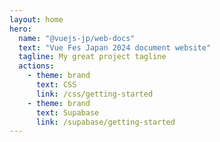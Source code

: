 ```yaml
---
layout: home
hero:
  name: "@vuejs-jp/web-docs"
  text: "Vue Fes Japan 2024 document website"
  tagline: My great project tagline
  actions:
    - theme: brand
      text: CSS
      link: /css/getting-started
    - theme: brand
      text: Supabase
      link: /supabase/getting-started
---
```

